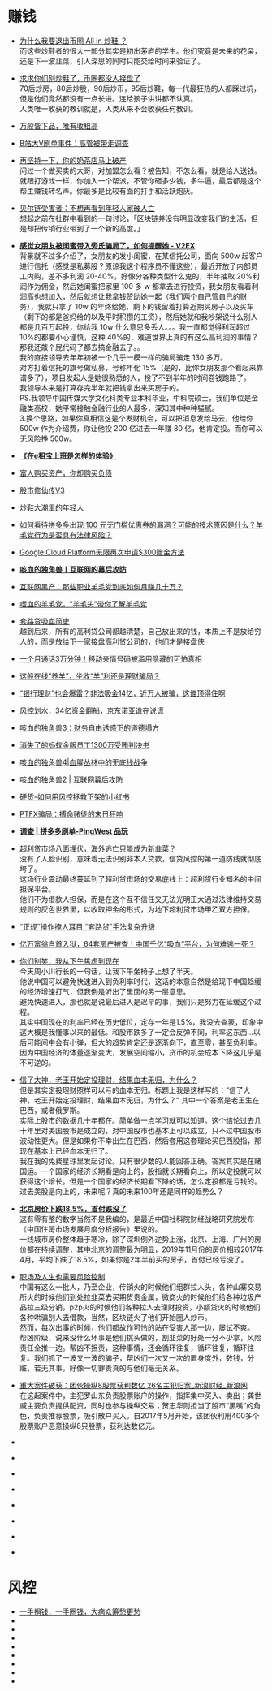 # 赚钱


*   [为什么我要退出币圈 All in 炒鞋 ？](https://www.jinse.com/blockchain/444754.html)                  
而这些炒鞋者的很大一部分其实是初出茅庐的学生。他们究竟是未来的花朵，还是下一波韭菜，引人深思的同时只能交给时间来验证了。                             
*   [求求你们别炒鞋了，币圈都没人接盘了](https://mp.weixin.qq.com/s/dFVMdL46hoLPmvUivFqjWA)           
70后炒房，80后炒股，90后炒币，95后炒鞋，每一代最狂热的人都踩过坑，但是他们竟然都没有一点长进。连给孩子讲讲都不认真。                                  
人类唯一收获的教训就是，人类从来不会收获任何教训。                
*   [万般皆下品，唯有收租高](https://mp.weixin.qq.com/s/vEcF7S0apYKKFmHA6VQvIQ)
*   [B站大V刷单事件：高管被带走调查](https://tech.qq.com/a/20190826/000369.htm)
*   [再坚持一下，你的奶茶店马上破产](https://mp.weixin.qq.com/s?__biz=MzI5MTE2NDI2OQ==&mid=2247485353&idx=1&sn=685b709cfdc9b8e6ba770be3f3cd97df&chksm=ec159eabdb6217bd48b486869df599c0c61d636c4b141ca8ab0afce4385a4d97b38ca97019fe&mpshare=1&scene=23&srcid=0907CYH6rsuwfguMM7MaZLRs&sharer_sharetime=1567857960247&sharer_shareid=19fe229c09c2cd2c6445c2856dcf3d6d#rd)           
问过一个做买卖的大哥，对加盟怎么看？被告知，不怎么看，就是给人送钱。就跟打游戏一样，你加入一个帮派，不管你砸多少钱，多牛逼，最后都是这个帮主赚钱转名声。你最多是比较有面的打手和活跃炮灰。           

*   [贝尔链受害者：不想再看到年轻人家破人亡](https://www.tuoluocaijing.cn/article/detail-64471.html)            
想起之前在社群中看到的一句讨论，「区块链并没有明显改变我们的生活，但是却把传销行业带到了一个新的高度。」         
*   [**感觉女朋友被闺蜜带入旁氏骗局了，如何提醒她 - V2EX**](https://www.v2ex.com/t/543778?p=1)         
背景就不过多介绍了，女朋友的发小闺蜜，在某信托公司，面向 500w 起客户进行信托（感觉是私募股？原谅我这个程序员不懂这些），最近开放了内部员工内购，差不多利润 20-40%，好像分各种类型什么鬼的，半年抽取 20%利润作为佣金，然后她闺蜜把家里 100 多 w 都拿去进行投资，我女朋友看着利润高也想加入，然后就想让我拿钱赞助她一起（我们两个自己管自己的财务），我就只拿了 10w 的年终给她，剩下的钱留着打算近期买房子以及买车（剩下的都是爸妈给的以及平时积攒的工资），然后她就和我吵架说什么别人都是几百万起投，你给我 10w 什么意思多丢人。。。我一直都觉得利润超过 10%的都要小心谨慎，这种 40%的，难道世界上真的有这么高利润的事情？那我还敲个屁代码了都去搞金融去了。。                        
我的直接领导去年年初被一个几乎一模一样的骗局骗走 130 多万。            
对方打着信托的旗号做私募，号称年化 15%（是的，比你女朋友那个看起来靠谱多了），项目发起人是她很熟悉的人，投了不到半年的时间卷钱跑路了。                
我领导本来是打算存完半年就把钱拿出来买房子的。            
PS.我领导中国传媒大学文化科类专业本科毕业，中科院硕士，我们单位是金融类高校，她平常接触金融行业的人最多，深知其中种种猫腻。                     
3.换个思路，如果你真相信这是个发财机会，可以把消息发给马云，他给你 500w 作为介绍费，你让他投 200 亿进去一年赚 80 亿，他肯定投。而你可以无风险挣 500w。            
*   [**《在e租宝上班是怎样的体验》**](https://mp.weixin.qq.com/s/KFjDA3yVIK4WT66OPePPGA)
*   [富人购买资产，你却购买负债](https://mp.weixin.qq.com/s?__biz=MzI4MTkxMDIzOA==&mid=2247484892&idx=1&sn=2b0176b07439d23fc1d61c2b12c7c41f&chksm=eba34b6ddcd4c27bacd8e4a1ea6775ca690a23d5072d5353ef846a84db84ebc6a76d2327617f&mpshare=1&scene=23&srcid=&sharer_sharetime=1573442613987&sharer_shareid=19fe229c09c2cd2c6445c2856dcf3d6d#rd)
*   [股市修仙传V3](https://mp.weixin.qq.com/s?__biz=MzI2MzE2NDczMw==&mid=2649738884&idx=2&sn=a4304c22861195a3f7aa3ea771f8f315&chksm=f25b68d6c52ce1c0def485d860f6e6b558a9b70cb375aa521648ed375eaab180e112b8e06dff&mpshare=1&scene=23&srcid=&sharer_sharetime=1574578698371&sharer_shareid=19fe229c09c2cd2c6445c2856dcf3d6d#rd)
*   [炒鞋大潮里的年轻人](https://www.huxiu.com/article/328286.html)
*   [如何看待拼多多出现 100 元无门槛优惠券的漏洞？可能的技术原因是什么？羊毛党行为是否具有法律风险？](https://daily.zhihu.com/story/9706046)
*   [Google Cloud Platform无限再次申请$300赠金方法](https://51.ruyo.net/9807.html)
*   [**咳血的独角兽丨互联网的幕后攻防**](https://mp.weixin.qq.com/s?__biz=MzI2MzE2NDczMw==&mid=2649736978&idx=1&sn=f3412ce5f5eb10ad4993b7a2edc6b281&chksm=f25b6140c52ce856f76ca74bc5142eeab7caf075650e19bae22f44b69221ba16ca897c8cc19c&mpshare=1&scene=23&srcid=#rd)
*   [互联网黑产：那些职业羊毛党到底如何月赚几十万？](https://www.huxiu.com/article/298049.html?utm_source=tuicool&utm_medium=referral)
*   [嗜血的羊毛党，“羊毛头”带你了解羊毛党](http://www.woshipm.com/it/2312234.html?utm_source=tuicool&utm_medium=referral)
*   [套路贷吸血简史](https://mp.weixin.qq.com/s?__biz=MzI2MzE2NDczMw==&mid=2649737294&idx=1&sn=affb7661bd0c91d0e0d7faa66e842280&chksm=f25b6e1cc52ce70aedc232652cf152730f61bc1b214592221a9c468660b7f059d3514fcf9663&mpshare=1&scene=23&srcid=#rd)         
越到后来，所有的高利贷公司都越清楚，自己放出来的钱，本质上不是放给穷人的，而是放给下一家接盘高利贷公司的，他们才是接盘侠       
*   [一个月通话3万分钟！移动亲情号码被滥用隐藏的可怕真相](http://iphone.poppur.com/JiaoCheng/9146.html)
*   [这般在线“养羊”，坐收“羊”利还是理财骗局？](https://mp.weixin.qq.com/s?__biz=Njk5MTE1&mid=2652399751&idx=1&sn=4c2e15a1fcba91b1ecba3b7bc6fb902f&chksm=33d9950304ae1c15f18c9c8cb4cb669ec8ee6ca68ecb5617ed84adc74b245687ef564127c5d9&mpshare=1&scene=23&srcid=#rd)
*   [“银行理财”也会爆雷？非法吸金14亿，近万人被骗，这谁顶得住啊](https://mp.weixin.qq.com/s?__biz=MzU4ODAwNzUwMQ==&mid=2247485748&idx=1&sn=030e9c12d536e6bbb7aae0e1ebe0fa56&chksm=fde21816ca959100dcde8617f489ceb27977430805c97a5a6886482a73c0e06acf56b1e3c867&mpshare=1&scene=23&srcid=#rd)
*   [风控划水，34亿资金翻船，京东诺亚谁在说谎](https://mp.weixin.qq.com/s?__biz=MzI5MTE2NDI2OQ==&mid=2247484195&idx=1&sn=dbf54d461c88f3ff8cab8b46e6c4b3b8&chksm=ec159a21db621337cd73b29de14ca107134dbe71f0a6325489fcee0bfb23f4902a6fa2682178&mpshare=1&scene=23&srcid=0711xp0Zp0FXjHUuaZQuBHTh#rd)
*   [咳血的独角兽3：财务自由诱惑下的道德塌方](https://mp.weixin.qq.com/s?__biz=MzI2MzE2NDczMw==&mid=2649737965&idx=1&sn=71d9db701440a77d32a3cef82bebe2a9&chksm=f25b6cbfc52ce5a9ba8dd621d77a5cc66aaff9d3a03a8eb75dde154652e2f85a3be4a87a9308&mpshare=1&scene=23&srcid=0720vuDgdBb7p6zvWOyNNDzs#rd)
*   [消失了的蚂蚁金服员工1300万受贿判决书](https://tech.sina.com.cn/i/2019-07-18/doc-ihytcerm4537521.shtml)
*   [咳血的独角兽4|血腥丛林中的无底线战争](https://mp.weixin.qq.com/s?__biz=MzI2MzE2NDczMw==&mid=2649738083&idx=1&sn=05697ef3dfe35c30446e7009ef47d6dd&chksm=f25b6d31c52ce4277d560934aba3a5ea0036f4ec6edeca61a11bdabe296e4f664ddf6736d144&mpshare=1&scene=23&srcid=#rd)
*   [咳血的独角兽2 | 互联网幕后攻防](https://mp.weixin.qq.com/s?__biz=MzI5MTE2NDI2OQ==&mid=2247483668&idx=2&sn=c0744c5e8b700eede7f0e5a13b7048b9&chksm=ec159816db621100542d7c1e15998bdad59444823345f4bb82066012631a77bd6e4e7b32a877&scene=21#wechat_redirect)
*   [硬货-如何用风控拯救下架的小红书](https://mp.weixin.qq.com/s?__biz=MzI2MzE2NDczMw==&mid=2649738162&idx=1&sn=7337af200665862fd6592b263e1dad16&chksm=f25b6de0c52ce4f67e026c8066379c5fec6a9899811471ccef6bb74ccf4e22ac5d3c2f702b0e&mpshare=1&scene=23&srcid=&sharer_sharetime=1564573654411&sharer_shareid=19fe229c09c2cd2c6445c2856dcf3d6d#rd)
*   [PTFX骗局：搏命赌徒的末日狂响](https://mp.weixin.qq.com/s?__biz=MzI2MzE2NDczMw==&mid=2649738129&idx=1&sn=9deb508b4c1410d91061662b01d22a52&chksm=f25b6dc3c52ce4d5ba0c9d7f267a83587de257d4a307cde6418ee362eb26cd9dc413fd53a4f5&mpshare=1&scene=23&srcid=&sharer_sharetime=1564577346658&sharer_shareid=19fe229c09c2cd2c6445c2856dcf3d6d#rd)
*   [**调查 | 拼多多刷单-PingWest 品玩**](https://www.pingwest.com/a/187159?utm_source=tuicool&utm_medium=referral)
*   [超利贷市场八面埋伏，海外逃亡只能成为新韭菜？](https://www.iyiou.com/p/112077.html)                 
没有了人脸识别，意味着无法识别非本人贷款，信贷风控的第一道防线就彻底垮了。           
这场行业震动最终蔓延到了超利贷市场的交易底线上：超利贷行业知名的中间担保平台。          
他们不为借款人担保，而是在这个互不信任又无法光明正大通过法律维持交易规则的灰色世界里，以收取押金的形式，为地下超利贷市场甲乙双方担保。                 
*   [“正规”操作掩人耳目 “套路贷”手法复杂升级](http://www.banyuetan.org/xszg/detail/20191115/1000200033137251573781795422160747_1.html)
*   [亿万富翁自首入狱，64套房产被查！中国千亿“吸血”平台，为何难逃一死？](https://mp.weixin.qq.com/s?__biz=MzUzNDY0NzQwMQ==&mid=2247522811&idx=1&sn=262264ac524c6aa4650dc86265ca2008&utm_source=tuicool&utm_medium=referral)
*   [你们别笑，我从下午焦虑到现在](https://mp.weixin.qq.com/s?__biz=MjM5MjAxNTE4MA==&mid=2652147929&idx=1&sn=6ec8eef47ecc4ea4a09b0079135465a0&chksm=bd4c86fa8a3b0fec99af3a328aa0df2cd9c394ce48ed9c156c0479beaf8019c8c48685bed089&mpshare=1&scene=23&srcid=&sharer_sharetime=1575685103346&sharer_shareid=19fe229c09c2cd2c6445c2856dcf3d6d#rd)                             
今天周小川行长的一句话，让我下午坐椅子上想了半天。                
他说中国可以避免快速进入到负利率时代，这话的本意自然是给现下中国趋缓的经济增速打气，但我倒是听出了里面的另一层意思。                   
避免快速进入，那也就是说最后进入是迟早的事，我们只是努力在延缓这个过程。             
其实中国现在的利率已经在历史低位，定存一年是1.5%，我没去查表，印象中这大概是我懂事以来的最低。和股市跌多了一定会反弹不同，利率这东西...以后可能间中会有小弹，但大的趋势肯定还是逐渐向下，直至零，甚至负利率。                  
因为中国经济的体量逐渐变大，发展空间缩小，货币的机会成本下降这几乎是不可逆的。                  
*   [信了大神，老王开始定投理财，结果血本无归，为什么？](https://mp.weixin.qq.com/s?__biz=MzI5OTM3MjMyNA==&mid=2247487870&idx=1&sn=cee1834b872001dd3dcc0b52ced14e60&chksm=ec96cb35dbe1422317a3b00f32813d7de0b262564225542d9ae8f144a343ea9aa4fd109a6142&mpshare=1&scene=23&srcid=&sharer_sharetime=1575869327493&sharer_shareid=19fe229c09c2cd2c6445c2856dcf3d6d#rd)                       
但是其实定投理财照样可以亏的血本无归。标题上我是这样写的：“信了大神，老王开始定投理财，结果血本无归，为什么？” 其中一个答案是老王生在巴西，或者俄罗斯。                       
实际上股市的数据几十年都在。简单做一点学习就可以知道。这个结论过去几十年里对美国股市是成立的，对中国股市也基本上可以成立。只不过中国股市波动性更大。但是如果你不幸出生在巴西，然后套用这套理论买巴西股指，那现在基本上已经血本无归了。                    
我在我的免费星球里发起讨论。只有很少数的人能回答正确。答案其实是在赌国运。一个国家的经济长期看是向上的，股指就长期看向上，所以定投就可以获得这个增长。但是一个国家的经济长期看下降的话，怎么定投都是亏钱的。过去美股是向上的，未来呢？真的未来100年还是同样的趋势么？                           
*   [**北京房价下跌18.5%，首付跌没了**](https://mp.weixin.qq.com/s/WjYOc9pSF-WGcWBwHCYC5w)          
这有零有整的数字当然不是我编的，是最近中国社科院财经战略研究院发布《中国住房市场发展月度分析报告》里说的。         
一线城市房价整体趋于寒冷，除了深圳例外逆势上涨，北京、上海、广州的房价都在持续调整，其中北京的调整最为明显，2019年11月份的房价相较2017年4月，平均下跌了18.5%，如果你是2年半前买的房子，首付已经亏没了。                
*   [职场及人生也需要风险控制](https://mp.weixin.qq.com/s?__biz=MzI0MjA1Mjg2Ng==&mid=2649869077&idx=1&sn=ffef8b71f22f4e0f80e7c0a29b0b4b7c&chksm=f1075178c670d86e865b377f348dc42e527799f545bc4dd3f4264e5ca9e8f6aa5eabd6d4abe7&mpshare=1&scene=23&srcid=&sharer_sharetime=1575261953397&sharer_shareid=19fe229c09c2cd2c6445c2856dcf3d6d#rd)            
中国有这么一批人，乃至企业，传销火的时候他们组群拉人头，各种山寨交易所火的时候他们到处拉韭菜去买期货贵金属，微商火的时候他们给各种垃圾产品拉三级分销，p2p火的时候他们各种拉人去理财投资，小额贷火的时候他们各种哄骗别人去借款，当然，区块链火了他们开始圈人炒币。             
然而，每次出事的时候，他们都故作可怜的站在受害人那一边，屡试不爽。         
帮凶阶级，说来没什么坏事是他们挑头做的，割韭菜的好处一分不少拿，风险责任全推一边。帮凶不担责，这种事情，还会循环往复，循环往复，循环往复。我们抓了一波又一波的骗子，帮凶们一次又一次的置身度外，数钱，分赃，若无其事，好像一切罪责真的与他们毫无关系。             
*   [重大案件破获：团伙操纵8股票获利数亿 26名主犯归案_新浪财经_新浪网](https://finance.sina.com.cn/stock/t/2020-01-03/doc-iihnzhha0180712.shtml?cref=cj)             
在这起案件中，主犯罗山东负责股票账户的操作，指挥集中买入、卖出；龚世威主要负责提供配资，同时也参与操纵交易；贺志华则担当了股市“黑嘴”的角色，负责推荐股票，吸引散户买入。自2017年5月开始，该团伙利用400多个股票账户恶意操纵8只股票，获利达数亿元。        
*   []()
*   []()
*   []()
*   []()
*   []()
*   []()
*   []()
*   []()

# 风控

*   [一手捐钱，一手圈钱，大病众筹愁更愁](https://mp.weixin.qq.com/s?__biz=MzI5MTE2NDI2OQ==&mid=2247487208&idx=1&sn=f7f989c352e4107d8534b9164d20bc4a&chksm=ec1597eadb621efcd54577c54513a35f8273307df942e90f3358102e9c98890ef93ae4f34270&mpshare=1&scene=23&srcid=&sharer_sharetime=1575271997955&sharer_shareid=19fe229c09c2cd2c6445c2856dcf3d6d#rd)
*   []()
*   []()
*   []()
*   []()
*   []()
*   []()
*   []()
*   []()
